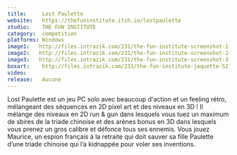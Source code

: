 ```yaml
---
title:     Lost Paulette
website:   https://thefuninstitute.itch.io/lostpaulette
studio:    THE FUN INSTITUTE
category:  competition
platforms: Windows
image1:   http://files.intrazik.com/231/the-fun-institute-screenshot-1-52123-5019-20180420-173417.jpg
image2:   http://files.intrazik.com/231/the-fun-institute-screenshot-2-52125-5019-20180420-173418.jpg
image3:   http://files.intrazik.com/231/the-fun-institute-screenshot-3-52127-5019-20180420-173419.jpg
boxart:    http://files.intrazik.com/231/the-fun-institute-jaquette-52129-5019-20180420-173420.jpg
video:     
release:   Aucune
---
```


Lost Paulette est un jeu PC solo avec beaucoup d'action et un feeling rétro, mélangeant des séquences en 2D pixel art et des niveaux en 3D !
 Il mélange des niveaux en 2D run & gun dans lesquels vous tuez un maximum de sbires de la triade chinoise et des arènes bonus en 3D dans lesquels vous prenez un gros calibre et défonce tous ses ennemis.
 Vous jouez Maurice, un espion français à la retraite qui doit sauver sa fille Paulette d’une triade chinoise qui l’a kidnappée pour voler ses inventions.
